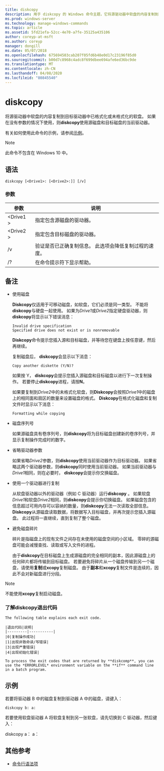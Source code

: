 ```yaml
---
title: diskcopy
description: 用于 diskcopy 的 Windows 命令主题，它将源驱动器中软盘的内容复制到目标驱动器中已格式化或未格式化的软盘。
ms.prod: windows-server
ms.technology: manage-windows-commands
ms.topic: article
ms.assetid: 5fd21efa-52cc-4e70-a7fe-35125a435106
author: coreyp-at-msft
ms.author: coreyp
manager: dongill
ms.date: 05/07/2018
ms.openlocfilehash: 675694503cab207f05fd6b48e0d17c23196f85d0
ms.sourcegitcommit: b00d7c8968c4adc8f699dbee694afe6ed36bc9de
ms.translationtype: MT
ms.contentlocale: zh-CN
ms.lasthandoff: 04/08/2020
ms.locfileid: "80845540"
---
```

# <a name="diskcopy"></a>diskcopy

将源驱动器中软盘的内容复制到目标驱动器中已格式化或未格式化的软盘。 如果在没有参数的情况下使用，则**diskcopy**使用源磁盘和目标磁盘的当前驱动器。

有关如何使用此命令的示例，请参阅[示例](#BKMK_examples)。

> [!NOTE]
> 此命令不包含在 Windows 10 中。

## <a name="syntax"></a>语法

```
diskcopy [<Drive1>: [<Drive2>:]] [/v]
```

### <a name="parameters"></a>参数

|参数|说明|
|---------|-----------|
|\<Drive1 >|指定包含源磁盘的驱动器。|
|\<Drive2 >|指定包含目标磁盘的驱动器。|
|/v|验证是否已正确复制信息。 此选项会降低复制过程的速度。|
|/?|在命令提示符下显示帮助。|

## <a name="remarks"></a>备注

-   使用磁盘

    **Diskcopy**仅适用于可移动磁盘，如软盘，它们必须是同一类型。 不能将**diskcopy**与硬盘一起使用。 如果为*Drive1*或*Drive2*指定硬盘驱动器，则**diskcopy**将显示以下错误消息：  
    ```
    Invalid drive specification
    Specified drive does not exist or is nonremovable
    ```  
    **Diskcopy**命令提示您插入源和目标磁盘，并等待您在键盘上按任意键，然后再继续。

    复制磁盘后， **diskcopy**会显示以下消息：  
    ```
    Copy another diskette (Y/N)?
    ```  
    如果按 Y， **diskcopy**会提示您插入源磁盘和目标磁盘以进行下一次复制操作。 若要停止**diskcopy**进程，请按**N**。

    如果要复制到*Drive2*中的未格式化软盘，则**Diskcopy**会按照*Drive1*中的磁盘上的相同面和扇区的数量来设置磁盘的格式。 **Diskcopy**在格式化磁盘和复制文件时显示以下消息：  
    ```
    Formatting while copying
    ```  
-   磁盘序列号

    如果源磁盘具有卷序列号，则**diskcopy**将为目标磁盘创建新的卷序列号，并显示复制操作完成时的数字。
-   省略驱动器参数

    如果省略*Drive2*参数，则**diskcopy**使用当前驱动器作为目标驱动器。 如果省略这两个驱动器参数，则**diskcopy**同时使用当前驱动器。 如果当前驱动器与*Drive1*相同，则在必要时， **diskcopy**会提示你交换磁盘。
-   使用一个驱动器进行复制

    从软盘驱动器以外的驱动器（例如 C 驱动器）运行**diskcopy** 。 如果软盘*Drive1*和软盘*Drive2*相同，则**diskcopy**会提示你切换磁盘。 如果磁盘包含的信息超过可用内存可以容纳的数量，则**diskcopy**无法一次读取全部信息。 **Diskcopy**从源磁盘读取数据，将数据写入目标磁盘，并再次提示您插入源磁盘。 此过程将一直继续，直到复制了整个磁盘。
-   避免磁盘碎片

    碎片是指磁盘上的现有文件之间存在未使用的磁盘空间的小区域。 零碎的源磁盘可能会减慢查找、读取或写入文件的进程。

    由于**diskcopy**在目标磁盘上生成源磁盘的完全相同的副本，因此源磁盘上的任何碎片都将传输到目标磁盘。 若要避免将碎片从一个磁盘传输到另一个磁盘，请使用**复制**或**xcopy**复制磁盘。 由于**副本**和**xcopy**复制文件是连续的，因此不会对新磁盘进行分段。

> [!NOTE]
> 不能使用**xcopy**复制启动磁盘。

### <a name="understanding-diskcopy-exit-codes"></a>了解**diskcopy**退出代码

    The following table explains each exit code.
    
    |退出代码|说明|
    |---------|-----------|
    |0|复制操作成功|
    |1|出现非致命读/写错误|
    |3|出现严重错误|
    |4|出现初始化错误|

    To process the exit codes that are returned by **diskcomp**, you can use the *ERRORLEVEL* environment variable on the **if** command line in a batch program.

## <a name="examples"></a><a name=BKMK_examples></a>示例

若要将驱动器 B 中的磁盘复制到驱动器 A 中的磁盘，请键入：
```
diskcopy b: a:
```
若要使用软盘驱动器 A 将软盘复制到另一张软盘，请先切换到 C 驱动器，然后键入：

diskcopy a： a：

## <a name="additional-references"></a>其他参考

- [命令行语法项](command-line-syntax-key.md)
